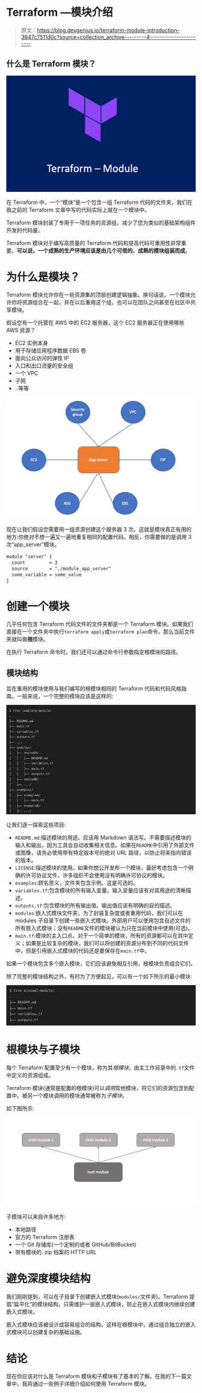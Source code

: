 # Terraform —模块介绍

> 原文：<https://blog.devgenius.io/terraform-module-introduction-3647c7511d0c?source=collection_archive---------4----------------------->

## 什么是 Terraform 模块？

![](img/716e6844067384a8475a8343f356e37e.png)

在 Terraform 中，一个“模块”是一个包含一组 Terraform 代码的文件夹，我们在我之前的 Terraform 文章中写的代码实际上就在一个模块中。

Terraform 模块封装了专用于一项任务的资源组，减少了您为类似的基础架构组件开发的代码量。

Terraform 模块对于编写高质量的 Terraform 代码和提高代码可重用性非常重要。**可以说，一个成熟的生产环境应该是由几个可信的、成熟的模块组装而成**。

# 为什么是模块？

Terraform 模块允许你在一些资源集的顶层创建逻辑抽象。换句话说，一个模块允许你将资源组合在一起，并在以后重用这个组，也可以在团队之间甚至在社区中共享模块。

假设您有一个托管在 AWS 中的 EC2 服务器，这个 EC2 服务器正在使用哪些 AWS 资源？

*   EC2 实例本身
*   用于存储应用程序数据 EBS 卷
*   面向公众访问的弹性 IP
*   入口和出口流量的安全组
*   一个 VPC
*   子网
*   ..等等

![](img/2c1634c0e6d2d60aa323446be9e9d3e0.png)

现在让我们假设您需要用一组资源创建这个服务器 3 次。这就是模块真正有用的地方:你绝对不想一遍又一遍地重复相同的配置代码。相反，你需要做的是调用 3 次“app_server”模块。

```
module "server" {
  count         = 3
  source        = "./module_app_server"
  some_variable = some_value
}
```

# 创建一个模块

几乎任何包含 Terraform 代码文件的文件夹都是一个 Terraform 模块。如果我们直接在一个文件夹中执行`terraform apply`或`terraform plan`命令，那么当前文件夹就叫做**根**模块。

在执行 Terraform 命令时，我们还可以通过命令行参数指定根模块的路径。

## 模块结构

旨在重用的模块使用与我们编写的根模块相同的 Terraform 代码和代码风格指南。一般来说，一个完整的模块应该是这样的:

![](img/53fc40858860bdaaa2d3dfac16def65d.png)

让我们逐一探索这些项目:

*   `README.md`:描述模块的用途。应该用 Markdown 语法写。不需要描述模块的输入和输出，因为工具会自动收集相关信息。如果在`README`中引用了外部文件或图像，请务必使用带有特定版本号的绝对 URL 路径，以防止将来指向错误的版本。
*   `LICENSE`:描述模块的使用。如果你想公开发布一个模块，最好考虑包含一个明确的许可协议文件，许多组织不会使用没有明确许可协议的模块。
*   `examples`:顾名思义，文件夹包含示例。这是可选的。
*   `variables.tf`:包含模块的所有输入变量。输入变量应该有对其用途的清晰描述。
*   `outputs.tf`:包含模块的所有输出值。输出值应该有明确的目的描述。
*   `modules`:嵌入式模块文件夹，为了封装复杂度或者重用代码，我们可以在 modules 子目录下创建一些嵌入式模块。外部用户可以使用包含自述文件的所有嵌入式模块；没有`README`文件的模块被认为只在当前模块中使用(可选)。
*   `main.tf`:模块的主入口点。对于一个简单的模块，所有的资源都可以在其中定义；如果是比较复杂的模块，我们可以将创建的资源分布到不同的代码文件中，但是引用嵌入式模块的代码还是要保存在`main.tf`中。

如果一个模块包含多个嵌入模块，它们应该避免相互引用，根模块负责组合它们。

除了完整的模块结构之外，有时为了方便起见，可以有一个如下所示的最小模块:

![](img/19670e4fc7e18329e14281f2b688b6c3.png)

# 根模块与子模块

每个 Terraform 配置至少有一个模块，称为其*根模块*，由主工作目录中的`.tf`文件中定义的资源组成。

Terraform 模块(通常是配置的根模块)可以*调用*其他模块，将它们的资源包含到配置中。被另一个模块调用的模块通常被称为*子模块。*

如下图所示:

![](img/bce9bcf823646f34e5a282bab9350190.png)

子模块可以来自许多地方:

*   本地路径
*   官方的 Terraform 注册表
*   一个 Git 存储库(一个定制的或者 GitHub/BitBucket)
*   带有模块的. zip 档案的 HTTP URL

# 避免深度模块结构

我们刚刚提到，可以在子目录下创建嵌入式模块(`modules/`文件夹)。Terraform 提倡“扁平化”的模块结构，只需维护一层嵌入式模块，防止在嵌入式模块内继续创建嵌入式模块。

嵌入式模块应该被设计成容易组合的结构，这样在根模块中，通过组合独立的嵌入式模块可以创建复杂的基础设施。

# 结论

现在你应该对什么是 Terraform 模块和子模块有了基本的了解。在我的下一篇文章中，我将通过一些例子详细介绍如何使用 Terraform 模块。